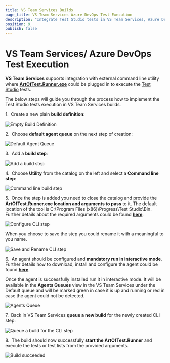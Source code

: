 ```yaml
---
title: VS Team Services Builds
page_title: VS Team Services Azure DevOps Test Execution
description: "Integrate Test Studio tests in VS Team Services, Azure DevOps, online TFS continuous integration. Execute Test Studio tests with VS Team Services. Azure DevOps, online TFS build."
position: 9
publish: false
---
```

# VS Team Services/ Azure DevOps Test Execution #

**VS Team Services** supports integration with external command line utility where <a href="/features/test-runners/artoftest-runner" target="_blank">**ArtOfTest.Runner.exe**</a> could be plugged in to execute the <a href="http://www.telerik.com/teststudio" target="_blank">Test Studio</a> tests.

The below steps will guide you through the process how to implement the Test Studio tests execution in VS Team Services builds.

1.&nbsp; Create a new plain **build definition**:

![Empty Build Definition][1]

2.&nbsp; Choose **default agent queue** on the next step of creation:

![Default Agent Queue][2]

3.&nbsp; Add a **build step**:

![Add a build step][3]

4.&nbsp; Choose **Utility** from the catalog on the left and select a **Command line step**:

![Command line build step][4]

5.&nbsp; Once the step is added you need to close the catalog and provide the **ArtOfTest.Runner.exe location and arguments to pass** to it. The default location of the tool is C:\Program Files (x86)\Progress\Test Studio\Bin. Further details about the required arguments could be found <a href="/features/test-runners/artoftest-runner" target="_blank">**here**</a>.

![Configure CLI step][5]

 

When you choose to save the step you could rename it with a meaningful to you name.

![Save and Rename CLI step][6]

6.&nbsp; An agent should be configured and **mandatory run in interactive mode**. Further details how to download, install and configure the agent could be found <a href="https://www.visualstudio.com/en-us/docs/build/admin/agents/v2-windows" target="_blank">**here**</a>.

Once the agent is successfully installed run it in interactive mode. It will be available in the **Agents Queues** view in the VS Team Services under the Default queue and will be marked green in case it is up and running or red in case the agent could not be detected.

![Agents Queue][9]

7.&nbsp; Back in VS Team Services **queue a new build** for the newly created CLI step:

![Queue a build for the CLI step][7]

8.&nbsp; The build should now successfully **start the ArtOfTest.Runner** and execute the tests or test lists from the provided arguments.

![Build succeeded][8]

[1]: /img/advanced-topics/build-server/vs-team-services-builds/EmptyBuildDefinition.png
[2]: /img/advanced-topics/build-server/vs-team-services-builds/fig2.png
[3]: /img/advanced-topics/build-server/vs-team-services-builds/fig3.png
[4]: /img/advanced-topics/build-server/vs-team-services-builds/fig4.png
[5]: /img/advanced-topics/build-server/vs-team-services-builds/fig5.png
[6]: /img/advanced-topics/build-server/vs-team-services-builds/fig6.png
[7]: /img/advanced-topics/build-server/vs-team-services-builds/fig7.png
[8]: /img/advanced-topics/build-server/vs-team-services-builds/fig8.png
[9]: /img/advanced-topics/build-server/vs-team-services-builds/fig9.png